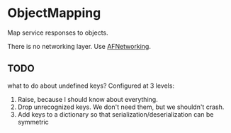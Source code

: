 # ObjectMapping

Map service responses to objects.

There is no networking layer. Use [AFNetworking](https://github.com/AFNetworking/AFNetworking).


## TODO
what to do about undefined keys?
Configured at 3 levels:

1. Raise, because I should know about everything.
2. Drop unrecognized keys. We don't need them, but we shouldn't crash.
3. Add keys to a dictionary so that serialization/deserialization can be symmetric